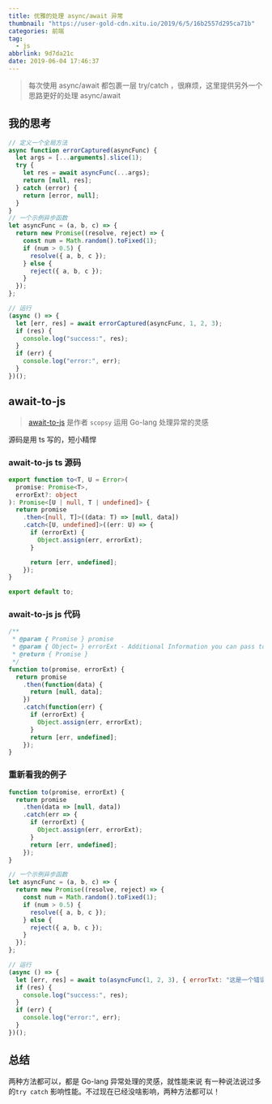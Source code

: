 ```yaml
---
title: 优雅的处理 async/await 异常
thumbnail: "https://user-gold-cdn.xitu.io/2019/6/5/16b2557d295ca71b"
categories: 前端
tag:
  - js
abbrlink: 9d7da21c
date: 2019-06-04 17:46:37
---
```


> 每次使用 async/await 都包裹一层 try/catch ，很麻烦，这里提供另外一个思路更好的处理 async/await

## 我的思考

```js
// 定义一个全局方法
async function errorCaptured(asyncFunc) {
  let args = [...arguments].slice(1);
  try {
    let res = await asyncFunc(...args);
    return [null, res];
  } catch (error) {
    return [error, null];
  }
}
// 一个示例异步函数
let asyncFunc = (a, b, c) => {
  return new Promise((resolve, reject) => {
    const num = Math.random().toFixed(1);
    if (num > 0.5) {
      resolve({ a, b, c });
    } else {
      reject({ a, b, c });
    }
  });
};

// 运行
(async () => {
  let [err, res] = await errorCaptured(asyncFunc, 1, 2, 3);
  if (res) {
    console.log("success:", res);
  }
  if (err) {
    console.log("error:", err);
  }
})();
```

## await-to-js

> [await-to-js](https://github.com/scopsy/await-to-js) 是作者 `scopsy` 运用 Go-lang 处理异常的灵感

源码是用 ts 写的，短小精悍

### await-to-js ts 源码

```ts
export function to<T, U = Error>(
  promise: Promise<T>,
  errorExt?: object
): Promise<[U | null, T | undefined]> {
  return promise
    .then<[null, T]>((data: T) => [null, data])
    .catch<[U, undefined]>((err: U) => {
      if (errorExt) {
        Object.assign(err, errorExt);
      }

      return [err, undefined];
    });
}

export default to;
```

### await-to-js js 代码

```js
/**
 * @param { Promise } promise
 * @param { Object= } errorExt - Additional Information you can pass to the err object
 * @return { Promise }
 */
function to(promise, errorExt) {
  return promise
    .then(function(data) {
      return [null, data];
    })
    .catch(function(err) {
      if (errorExt) {
        Object.assign(err, errorExt);
      }
      return [err, undefined];
    });
}
```

### 重新看我的例子

```js
function to(promise, errorExt) {
  return promise
    .then(data => [null, data])
    .catch(err => {
      if (errorExt) {
        Object.assign(err, errorExt);
      }
      return [err, undefined];
    });
}

// 一个示例异步函数
let asyncFunc = (a, b, c) => {
  return new Promise((resolve, reject) => {
    const num = Math.random().toFixed(1);
    if (num > 0.5) {
      resolve({ a, b, c });
    } else {
      reject({ a, b, c });
    }
  });
};

// 运行
(async () => {
  let [err, res] = await to(asyncFunc(1, 2, 3), { errorTxt: "这是一个错误" });
  if (res) {
    console.log("success:", res);
  }
  if (err) {
    console.log("error:", err);
  }
})();
```

## 总结

两种方法都可以，都是 Go-lang 异常处理的灵感，就性能来说 有一种说法说过多的`try catch` 影响性能。不过现在已经没啥影响，两种方法都可以！
